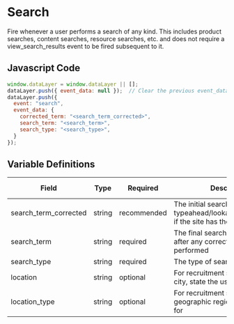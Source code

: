# Search

Fire whenever a user performs a search of any kind. This includes product searches, content searches, resource searches, etc. and does not require a view_search_results event to be fired subsequent to it.

## Javascript Code

```js
window.dataLayer = window.dataLayer || [];
dataLayer.push({ event_data: null });  // Clear the previous event_data object.
dataLayer.push({
  event: "search",
  event_data: {
    corrected_term: "<search_term_corrected>",
    search_term: "<search_term>",
    search_type: "<search_type>",
  }
});
```

## Variable Definitions

|Field|Type|Required|Description|Example|Pattern|Min Length|Max Length|Minimum|Maximum|Multiple Of|
| --- | --- | --- | --- | --- | --- | --- | --- | --- | --- | --- |
|search_term_corrected|string|recommended|The initial search term before typeahead/lookahead/suggestion, if the site has those features.|Atla|
|search_term|string|required|The final search term submitted after any correction has been performed|Atlanta|
|search_type|string|required|The type of search performed|franchise,job,global|
|location|string|optional|For recruitment site, the zipcode, city, state the user searched for|
|location_type|string|optional|For recruitment site, the geographic region type searched for|zipcode, city, state, etc.
